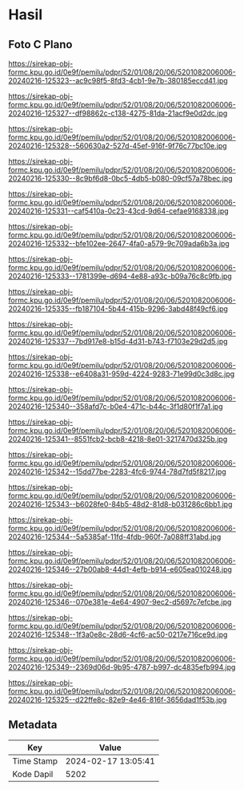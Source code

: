 # Hasil

## Foto C Plano

https://sirekap-obj-formc.kpu.go.id/0e9f/pemilu/pdpr/52/01/08/20/06/5201082006006-20240216-125323--ac9c98f5-8fd3-4cb1-9e7b-380185eccd41.jpg

https://sirekap-obj-formc.kpu.go.id/0e9f/pemilu/pdpr/52/01/08/20/06/5201082006006-20240216-125327--df98862c-c138-4275-81da-21acf9e0d2dc.jpg

https://sirekap-obj-formc.kpu.go.id/0e9f/pemilu/pdpr/52/01/08/20/06/5201082006006-20240216-125328--560630a2-527d-45ef-916f-9f76c77bc10e.jpg

https://sirekap-obj-formc.kpu.go.id/0e9f/pemilu/pdpr/52/01/08/20/06/5201082006006-20240216-125330--8c9bf6d8-0bc5-4db5-b080-09cf57a78bec.jpg

https://sirekap-obj-formc.kpu.go.id/0e9f/pemilu/pdpr/52/01/08/20/06/5201082006006-20240216-125331--caf5410a-0c23-43cd-9d64-cefae9168338.jpg

https://sirekap-obj-formc.kpu.go.id/0e9f/pemilu/pdpr/52/01/08/20/06/5201082006006-20240216-125332--bfe102ee-2647-4fa0-a579-9c709ada6b3a.jpg

https://sirekap-obj-formc.kpu.go.id/0e9f/pemilu/pdpr/52/01/08/20/06/5201082006006-20240216-125333--1781399e-d694-4e88-a93c-b09a76c8c9fb.jpg

https://sirekap-obj-formc.kpu.go.id/0e9f/pemilu/pdpr/52/01/08/20/06/5201082006006-20240216-125335--fb187104-5b44-415b-9296-3abd48f49cf6.jpg

https://sirekap-obj-formc.kpu.go.id/0e9f/pemilu/pdpr/52/01/08/20/06/5201082006006-20240216-125337--7bd917e8-b15d-4d31-b743-f7103e29d2d5.jpg

https://sirekap-obj-formc.kpu.go.id/0e9f/pemilu/pdpr/52/01/08/20/06/5201082006006-20240216-125338--e6408a31-959d-4224-9283-71e99d0c3d8c.jpg

https://sirekap-obj-formc.kpu.go.id/0e9f/pemilu/pdpr/52/01/08/20/06/5201082006006-20240216-125340--358afd7c-b0e4-471c-b44c-3f1d80f1f7a1.jpg

https://sirekap-obj-formc.kpu.go.id/0e9f/pemilu/pdpr/52/01/08/20/06/5201082006006-20240216-125341--8551fcb2-bcb8-4218-8e01-3217470d325b.jpg

https://sirekap-obj-formc.kpu.go.id/0e9f/pemilu/pdpr/52/01/08/20/06/5201082006006-20240216-125342--15dd77be-2283-4fc6-9744-78d7fd5f8217.jpg

https://sirekap-obj-formc.kpu.go.id/0e9f/pemilu/pdpr/52/01/08/20/06/5201082006006-20240216-125343--b6028fe0-84b5-48d2-81d8-b031286c6bb1.jpg

https://sirekap-obj-formc.kpu.go.id/0e9f/pemilu/pdpr/52/01/08/20/06/5201082006006-20240216-125344--5a5385af-11fd-4fdb-960f-7a088ff31abd.jpg

https://sirekap-obj-formc.kpu.go.id/0e9f/pemilu/pdpr/52/01/08/20/06/5201082006006-20240216-125346--27b00ab8-44d1-4efb-b914-e605ea010248.jpg

https://sirekap-obj-formc.kpu.go.id/0e9f/pemilu/pdpr/52/01/08/20/06/5201082006006-20240216-125346--070e381e-4e64-4907-9ec2-d5697c7efcbe.jpg

https://sirekap-obj-formc.kpu.go.id/0e9f/pemilu/pdpr/52/01/08/20/06/5201082006006-20240216-125348--1f3a0e8c-28d6-4cf6-ac50-0217e716ce9d.jpg

https://sirekap-obj-formc.kpu.go.id/0e9f/pemilu/pdpr/52/01/08/20/06/5201082006006-20240216-125349--2369d06d-9b95-4787-b997-dc4835efb994.jpg

https://sirekap-obj-formc.kpu.go.id/0e9f/pemilu/pdpr/52/01/08/20/06/5201082006006-20240216-125325--d22ffe8c-82e9-4e46-816f-3656dad1f53b.jpg


## Metadata

| Key        | Value               |
| ---------- | ------------------- |
| Time Stamp | 2024-02-17 13:05:41 |
| Kode Dapil | 5202                |




